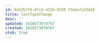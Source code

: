 ```yaml
---
id: 6d2d57f0-0fcd-432b-9350-73a6a7cd3d16
title: lastTopoChange
desc: ''
updated: 1618573870767
created: 1618573870767
stub: true
---
```


